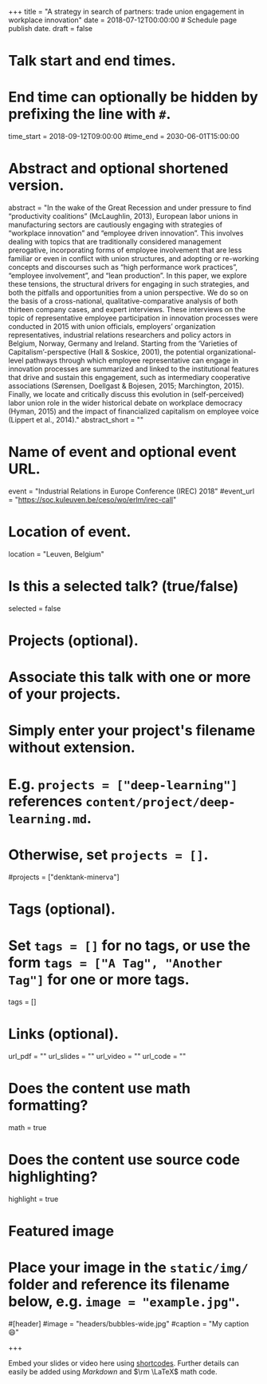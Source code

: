 +++
title = "A strategy in search of partners: trade union engagement in workplace innovation"
date = 2018-07-12T00:00:00  # Schedule page publish date.
draft = false

# Talk start and end times.
#   End time can optionally be hidden by prefixing the line with `#`.
time_start = 2018-09-12T09:00:00
#time_end = 2030-06-01T15:00:00

# Abstract and optional shortened version.
abstract = "In the wake of the Great Recession and under pressure to find “productivity coalitions” (McLaughlin, 2013), European labor unions in manufacturing sectors are cautiously engaging with strategies of “workplace innovation” and “employee driven innovation”. This involves dealing with topics that are traditionally considered management prerogative, incorporating forms of employee involvement that are less familiar or even in conflict with union structures, and adopting or re-working concepts and discourses such as “high performance work practices”, “employee involvement”, and “lean production”. In this paper, we explore these tensions, the structural drivers for engaging in such strategies, and both the pitfalls and opportunities from a union perspective. We do so on the basis of a cross-national, qualitative-comparative analysis of both thirteen company cases, and expert interviews. These interviews on the topic of representative employee participation in innovation processes were conducted in 2015 with union officials, employers’ organization representatives, industrial relations researchers and policy actors in Belgium, Norway, Germany and Ireland. Starting from the ‘Varieties of Capitalism’-perspective (Hall & Soskice, 2001), the potential organizational-level pathways through which employee representative can engage in innovation processes are summarized and linked to the institutional features that drive and sustain this engagement, such as intermediary cooperative associations (Sørensen, Doellgast & Bojesen, 2015; Marchington, 2015). Finally, we locate and critically discuss this evolution in (self-perceived) labor union role in the wider historical debate on workplace democracy (Hyman, 2015) and the impact of financialized capitalism on employee voice (Lippert et al., 2014)."
abstract_short = ""

# Name of event and optional event URL.
event = "Industrial Relations in Europe Conference (IREC) 2018"
#event_url = "https://soc.kuleuven.be/ceso/wo/erlm/irec-call"

# Location of event.
location = "Leuven, Belgium"

# Is this a selected talk? (true/false)
selected = false

# Projects (optional).
#   Associate this talk with one or more of your projects.
#   Simply enter your project's filename without extension.
#   E.g. `projects = ["deep-learning"]` references `content/project/deep-learning.md`.
#   Otherwise, set `projects = []`.
#projects = ["denktank-minerva"]

# Tags (optional).
#   Set `tags = []` for no tags, or use the form `tags = ["A Tag", "Another Tag"]` for one or more tags.
tags = []

# Links (optional).
url_pdf = ""
url_slides = ""
url_video = ""
url_code = ""

# Does the content use math formatting?
math = true

# Does the content use source code highlighting?
highlight = true

# Featured image
# Place your image in the `static/img/` folder and reference its filename below, e.g. `image = "example.jpg"`.
#[header]
#image = "headers/bubbles-wide.jpg"
#caption = "My caption :smile:"

+++

Embed your slides or video here using [shortcodes](https://sourcethemes.com/academic/post/writing-markdown-latex/). Further details can easily be added using *Markdown* and $\rm \LaTeX$ math code.
